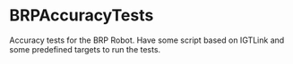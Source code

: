 BRPAccuracyTests
================

Accuracy tests for the BRP Robot. Have some script based on IGTLink and some predefined targets to run the tests.
